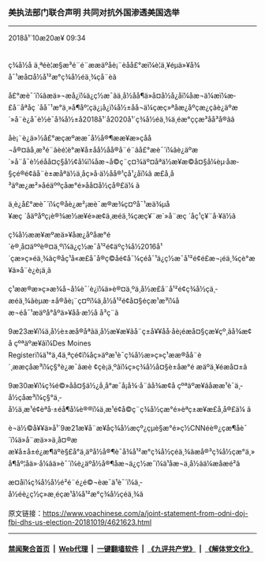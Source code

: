 ### 美执法部门联合声明 共同对抗外国渗透美国选举
------------------------

<div class="published">
 <span class="date" title="ä¸­å½æ¶é´">
  <time datetime="2018-10-20T09:34:45+08:00">
   2018å¹´10æ20æ¥ 09:34
  </time>
 </span>
</div>
<br/>
<div class="wsw">
 <p>
  ç¾å½å ä¸ªéè¦æ§æ³é¨é¨ææäºåè¡¨èåå£°æï¼è¦ä¸¥éµä»¥å¾å¯¹æå¤å½å¹²æ°ç¾å½éä¸¾çå¨èã
 </p>
 <p>
  å£°æè¯´ï¼âæä»¬æå¿ï¼ä¿ç½æ¯ãä¸­å½åå¶ä»å¤å½å¿åï¼åæ¬ä¼æï¼æ­£å¨åªåç ´åå¯¹æ°ä¸»å¶åº¦çä¿¡å¿ï¼å½±åå¬ä¼çæç»ªåæ¿åºçæ¿ç­ãè¿äºæ´»å¨è¿å¯è½è¯å¾å½±å2018å¹´å2020å¹´ç¾å½éä¸¾ä¸­éæ°ççæ³åå³å®ãâ
 </p>
 <p>
  åè¡¨è¿ä»½å£°æçæºææ¯å½å®¶ææ¥æ»çåå¬å®¤ãå¸æ³é¨ãèé¦è°æ¥å±åå½åå®å¨é¨ãå£°æè¯´ï¼âè¿äºæ´»å¨å¯è½éåå¤ç§å½¢å¼ï¼åæ¬å©ç¨ç¤¾äº¤åªä½æ¥æ©å¤§å¼èµ·åæ­§çé®é¢ãå¨è±æåªä½ä¸åç»å·ä½åå®¹çå¹¿åï¼â æ£å¸å³äºæ¿æ²»åéäººçåæ°é»åå¤å½çå®£ä¼ ã
 </p>
 <p>
  ä¸è¿å£°æè¯´ï¼ç®åè¿æ²¡æè¯æ®æ¾ç¤ºå¯¹æä¾µå¥æç ´åäºåºç¡è®¾æ½æ¥é»æ­¢ä¸­æéä¸¾çæç¥¨æ´»å¨æç ´åç¹ç¥¨å·¥ä½ã
 </p>
 <p>
  ç¾å½ææ¥æºæä»¥åæ¿åºåæ°é´è®¸å¤äººè®¤ä¸ºï¼ä¿ç½æ¯å¹²é¢äºç¾å½2016å¹´çæ»ç»éä¸¾ãç®åç¹å«æ£å¯å®ç©åé¢å¯¼çéå¯¹ä¿ç½æ¯å¹²é¢é£æ¬¡éä¸¾çè°æ¥ä»å¨è¿è¡ä¸­ã
 </p>
 <p>
  ç¹ææ®æ»ç»æ¾å¬å¼è¯´è¿ï¼ä»è®¤ä¸ºä¸­å½æ­£å¨å¹²é¢ç¾å½çä¸­æéä¸¾ãèµæ·±å®åè¡¨ç¤ºï¼ä¸­å½å¹²é¢å¤§éçæ¹æ³ï¼åæ¬éå¯¹æäºå°åºä»¥åå·æ½å å³ç¨ã
 </p>
 <p>
  9æ23æ¥ï¼ä¸­å½è±æå®åªãä¸­å½æ¥æ¥ãå¨ç±å¥¥åå·åè¡éæå¤§çæ¥çº¸ãå¾æ¢å çºªäºæ¥ãï¼Des Moines Registerï¼ä¹°ä¸4ä¸ªçé¢ï¼åç»äºæ¹è¯ç¾å½æ»ç»ç¹ææ®åå¨è´¸ææçåæ³ï¼ç§°è¿æ¯âæè ¢çè¡ä¸ºâï¼ç»ç¾å½å¤§è±åæ°é æäºä¸¥éæå¤±ã
 </p>
 <p>
  9æ30æ¥ï¼ç¾é©»åå¤§ä½¿å¸å°æ¯å¡å¾·å¨ãå¾æ¢å çºªäºæ¥ãåææ¹è¯ä¸­å½çåæ³ï¼ç§°ä¸­å½ä¸æ¹é¢èªå·±éå¶å¼è®®ï¼ä¸æ¹é¢å©ç¨ç¾å½çæ°é»èªç±æ¥æ£å¸å®£ä¼ ã
 </p>
 <p>
  è¬ä½©å¥¥ä»å¹´9æ21æ¥å¨æ¥åç¾å½æçº¿çµè§æ°é»ç½CNNéè®¿çæ¶åè¯´ï¼ä»å¨æä»»ä¸­å¤®ææ¥å±å±é¿æ¶äºè§£å°ä¸äºå½å®¶è¯å¾å¹²æ°ç¾å½çéä¸¾ãæå®³ç¾å½çæ°ä¸»å¶åº¦åä»·å¼ãä»è¯´ï¼è¿äºå½å®¶åæ¬ä¿ç½æ¯ï¼ä¹åæ¬ä¸­å½ãä¼æåæé²ã
 </p>
 <p>
  æ­¤åï¼ç¾å½å½é²é¨é¿é©¬èæ¯ä¹è¯´ï¼ä¸­å½éè¿ç½ç»æ¸éçæ¹å¼å¹²æ°ç¾å½çéä¸¾ã
 </p>
 <p>
 </p>
</div>

原文链接：https://www.voachinese.com/a/joint-statement-from-odni-doj-fbi-dhs-us-election-20181019/4621623.html


------------------------
#### [禁闻聚合首页](https://github.com/gfw-breaker/banned-news/blob/master/README.md) &nbsp;|&nbsp; [Web代理](https://github.com/gfw-breaker/open-proxy/blob/master/README.md) &nbsp;|&nbsp;  [一键翻墙软件](https://github.com/gfw-breaker/nogfw/blob/master/README.md) &nbsp;|&nbsp; [《九评共产党》](https://github.com/gfw-breaker/9ping.md/blob/master/README.md#九评之一评共产党是什么) &nbsp;|&nbsp; [《解体党文化》](https://github.com/gfw-breaker/jtdwh.md/blob/master/README.md#绪论)